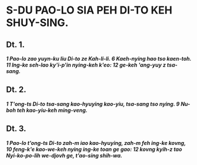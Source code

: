 # S-DU PAO-LO SIA PEH DI-TO KEH SHUY-SING.

## Dt. 1.

**_1 Pao-lo zao yuyn-ku liu Di-to ze Kah-li-li. 6 Kaeh-nying hao tso kaen-toh. 11 Ing-ke seh-lao ky'i-p'in nying-keh k'eo: 12 ge-keh 'ang-yuy z tsa-sang._**

## Dt. 2.

**_1 T'ong-ts Di-to tsa-sang kao-hyuying kao-yiu, tsa-sang tso nying. 9 Nu-boh teh kao-yiu-keh ming-veng._**

## Dt. 3.

**_1 Pao-lo t'ong-ts Di-to zah-m iao kao-hyuying, zah-m feh ing-ke kovng, 10 feng-k'e kao-we-keh nying ing-ke toan ge gao: 12 kovng kyih-z tao Nyi-ko-po-lih we-djovh ge, t'ao-sing shih-wa._**










